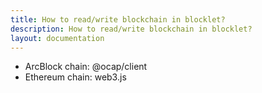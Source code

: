 ```yaml
---
title: How to read/write blockchain in blocklet?
description: How to read/write blockchain in blocklet?
layout: documentation
---
```


- ArcBlock chain: @ocap/client
- Ethereum chain: web3.js
